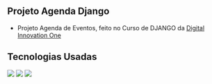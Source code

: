 ## Projeto Agenda Django
-  Projeto Agenda de Eventos, feito no Curso de DJANGO da <a href="https://digitalinnovation.one/sign-in">Digital Innovation One</a>
## Tecnologias Usadas
<a href="https://www.python.org/"><img src="https://cdn.jsdelivr.net/gh/devicons/devicon/icons/python/python-original.svg"/></a>
<a href="https://www.djangoproject.com/"><img src="https://cdn.jsdelivr.net/gh/devicons/devicon/icons/django/django-original.svg"/></a>
<a href="https://bulma.io/"><img src="https://cdn.jsdelivr.net/gh/devicons/devicon/icons/bulma/bulma-plain.svg" /></a>